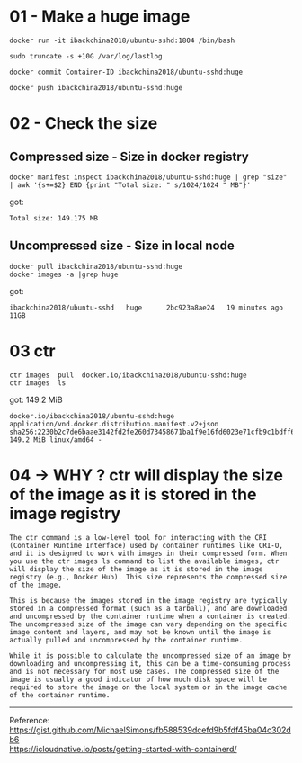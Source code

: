 
# 01 - Make a huge image
```
docker run -it ibackchina2018/ubuntu-sshd:1804 /bin/bash

sudo truncate -s +10G /var/log/lastlog

docker commit Container-ID ibackchina2018/ubuntu-sshd:huge

docker push ibackchina2018/ubuntu-sshd:huge
```

# 02 - Check the size
##  Compressed size - Size in docker registry
```
docker manifest inspect ibackchina2018/ubuntu-sshd:huge | grep "size" | awk '{s+=$2} END {print "Total size: " s/1024/1024 " MB"}'
```
got:     

```
Total size: 149.175 MB
```

## Uncompressed size  - Size in local node
```
docker pull ibackchina2018/ubuntu-sshd:huge
docker images -a |grep huge
```
got:     
```
ibackchina2018/ubuntu-sshd   huge      2bc923a8ae24   19 minutes ago   11GB
```


# 03 ctr
```
ctr images  pull  docker.io/ibackchina2018/ubuntu-sshd:huge
ctr images  ls
```
got:  149.2 MiB         

```
docker.io/ibackchina2018/ubuntu-sshd:huge application/vnd.docker.distribution.manifest.v2+json sha256:2230b2c7de6baae3142fd2fe260d73458671ba1f9e16fd6023e71cfb9c1bdff6 149.2 MiB linux/amd64 -

```


# 04 -> WHY ?     ctr will display the size of the image as it is stored in the image registry
```
The ctr command is a low-level tool for interacting with the CRI (Container Runtime Interface) used by container runtimes like CRI-O, and it is designed to work with images in their compressed form. When you use the ctr images ls command to list the available images, ctr will display the size of the image as it is stored in the image registry (e.g., Docker Hub). This size represents the compressed size of the image.

This is because the images stored in the image registry are typically stored in a compressed format (such as a tarball), and are downloaded and uncompressed by the container runtime when a container is created. The uncompressed size of the image can vary depending on the specific image content and layers, and may not be known until the image is actually pulled and uncompressed by the container runtime.

While it is possible to calculate the uncompressed size of an image by downloading and uncompressing it, this can be a time-consuming process and is not necessary for most use cases. The compressed size of the image is usually a good indicator of how much disk space will be required to store the image on the local system or in the image cache of the container runtime.
```





---
Reference:       
https://gist.github.com/MichaelSimons/fb588539dcefd9b5fdf45ba04c302db6        
https://icloudnative.io/posts/getting-started-with-containerd/               


